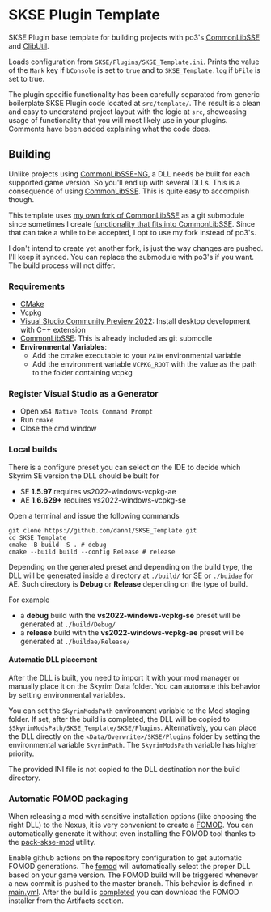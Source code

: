 # SKSE Plugin Template

SKSE Plugin base template for building projects with po3's [CommonLibSSE](https://github.com/dann1/CommonLibSSE/tree/dev) and [ClibUtil](https://github.com/powerof3/CLibUtil).

Loads configuration from `SKSE/Plugins/SKSE_Template.ini`. Prints the value of the `Mark` key if `bConsole` is set to `true` and to `SKSE_Template.log` if `bFile` is set to true.

The plugin specific functionality has been carefully separated from generic boilerplate SKSE Plugin code located at `src/template/`. The result is a clean and easy to understand project layout with the logic at `src`, showcasing usage of functionality that you will most likely use in your plugins. Comments have been added explaining what the code does.

## Building

Unlike projects using [CommonLibSSE-NG](https://github.com/CharmedBaryon/CommonLibSSE-NG), a DLL needs be built for each supported game version. So you'll end up with several DLLs. This is a consequence of using [CommonLibSSE](https://github.com/powerof3/CommonLibSSE). This is quite easy to accomplish though.

This template uses [my own fork of CommonLibSSE](https://github.com/dann1/CommonLibSSE) as a git submodule since sometimes I create [functionality that fits into CommonLibSSE](https://github.com/powerof3/CommonLibSSE/pull/84). Since that can take a while to be accepted, I opt to use my fork instead of po3's.

I don't intend to create yet another fork, is just the way changes are pushed. I'll keep it synced. You can replace the submodule with po3's if you want. The build process will not differ.

### Requirements

- [CMake](https://cmake.org/)
- [Vcpkg](https://github.com/microsoft/vcpkg)
- [Visual Studio Community Preview 2022](https://visualstudio.microsoft.com/): Install desktop development with C++ extension
- [CommonLibSSE](https://github.com/dann1/CommonLibSSE/tree/dev): This is already included as git submodle
- **Environmental Variables**:
  - Add the cmake executable to your `PATH` environmental variable
  - Add the environment variable `VCPKG_ROOT` with the value as the path to the folder containing vcpkg

### Register Visual Studio as a Generator

- Open `x64 Native Tools Command Prompt`
- Run `cmake`
- Close the cmd window

### Local builds

There is a configure preset you can select on the IDE to decide which Skyrim SE version the DLL should be built for

- SE **1.5.97** requires vs2022-windows-vcpkg-ae
- AE **1.6.629+** requires vs2022-windows-vcpkg-se

Open a terminal and issue the following commands

```pwsh
git clone https://github.com/dann1/SKSE_Template.git
cd SKSE_Template
cmake -B build -S . # debug
cmake --build build --config Release # release
```

Depending on the generated preset and depending on the build type, the DLL will be generated inside a directory at `./build/` for SE or `./buidae` for AE. Such directory is **Debug** or **Release** depending on the type of build.

For example

- a **debug** build with the **vs2022-windows-vcpkg-se** preset will be generated at `./build/Debug/`
- a **release** build with the **vs2022-windows-vcpkg-ae** preset will be generated at `./buildae/Release/`

#### Automatic DLL placement

After the DLL is built, you need to import it with your mod manager or manually place it on the Skyrim Data folder. You can automate this behavior by setting environmental variables.

You can set the `SkyrimModsPath` environment variable to the Mod staging folder. If set, after the build is completed, the DLL will be copied to `$SkyrimModsPath/SKSE_Template/SKSE/Plugins`. Alternatively, you can place the DLL directly on the `<Data/Overwrite>/SKSE/Plugins` folder by setting the environmental variable `SkyrimPath`. The `SkyrimModsPath` variable has higher priority.

The provided INI file is not copied to the DLL destination nor the build directory.

### Automatic FOMOD packaging

When releasing a mod with sensitive installation options (like choosing the right DLL) to the Nexus, it is very convenient to create a [FOMOD](package). You can automatically generate it without even installing the FOMOD tool thanks to the [pack-skse-mod](https://github.com/adya/pack-skse-mod) utility.

Enable github actions on the repository configuration to get automatic FOMOD generations. The [fomod](./images/fomod.png) will automatically select the proper DLL based on your game version. The FOMOD build will be triggered whenever a new commit is pushed to the master branch. This behavior is defined in [main.yml](.github/workflows/main.yml). After the build is [completed](./images/gh_actions.png) you can download the FOMOD installer from the Artifacts section.
